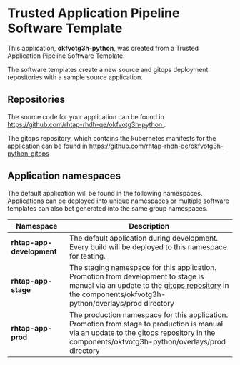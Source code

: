 # Trusted Application Pipeline Software Template

This application, **okfvotg3h-python**, was created from a Trusted Application Pipeline Software Template.

The software templates create a new source and gitops deployment repositories with a sample source application. 

## Repositories

The source code for your application can be found in [https://github.com/rhtap-rhdh-qe/okfvotg3h-python ](https://github.com/rhtap-rhdh-qe/okfvotg3h-python ).
 
The gitops repository, which contains the kubernetes manifests for the application can be found in 
[https://github.com/rhtap-rhdh-qe/okfvotg3h-python-gitops ](https://github.com/rhtap-rhdh-qe/okfvotg3h-python-gitops ) 

## Application namespaces 

The default application will be found in the following namespaces. Applications can be deployed into unique namespaces or multiple software templates can also bet generated into the same group namespaces.  

|  Namespace   |  Description   |  
| -------- | -------- |   
| **rhtap-app-development** | The default application during development. Every build will be deployed to this namespace for testing. | 
| **rhtap-app-stage** | The staging namespace for this application. Promotion from development to stage is manual via an update to the [gitops repository](https://github.com/rhtap-rhdh-qe/okfvotg3h-python-gitops ) in the components/okfvotg3h-python/overlays/prod directory |  
| **rhtap-app-prod** | The production namespace for this application. Promotion from stage to production is manual via an update to the [gitops repository](https://github.com/rhtap-rhdh-qe/okfvotg3h-python-gitops ) in the components/okfvotg3h-python/overlays/prod directory | 
